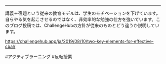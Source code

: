 ---
講義＋宿題という従来の教育モデルは、学生のモチベーションを下げています。自らやる気を起こさせるのではなく、非効率的な勉強の仕方を強いています。このブログ投稿では、ChallengeHubの方針が従来のものとどう違うか説明しています。

https://challengehub.app/ja/2019/08/10/two-key-elements-for-effective-cbal/

#アクティブラーニング #反転授業
